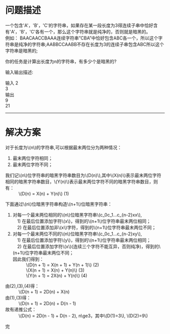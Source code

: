 <script type="text/javascript" async src="https://cdn.mathjax.org/mathjax/latest/MathJax.js?config=TeX-MML-AM_CHTML"> </script>
# 问题描述
一个包含'A'，'B'，'C'的字符串，如果存在某一段长度为3得连续子串中恰好含有'A'，'B'，'C'各有一个，那么这个字符串就是纯净的，否则就是暗黑的。   
例如： BAACAACCBAAA连续字符串”CBA”中恰好包含ABC各一个，所以这个字符串是纯净的字符串;AABBCCAABB不存在长度为3的连续子串包含ABC所以这个字符串是暗黑的;   

你的任务是计算出长度为n的字符串，有多少个是暗黑的?

输入输出描述:

输入 
2   
3   
输出   
9   
21

---------------------------------------------------------------------------------    

# 解决方案  
对于长度为\\(n\\)的字符串,可以根据最末两位分为两种情况：  
1. 最末两位字符相同；  
2. 最末两位字符不同；  
  
我们记\\(n\\)位字符串的暗黑字符串数目为\\(D(n)\\),其中\\(X(n)\\)表示最末两位字符相同的暗黑字符串数目，\\(Y(n)\\)表示最末两位字符不同的暗黑字符串数目，则有：  
&emsp;&emsp;&emsp;\\(D(n) = X(n) + Y(n)\\)             (1)  

下面通过\\(n\\)位暗黑字符串构造\\(n+1\\)位暗黑字符串：  
1. 对每一个最末两位相同的\\(n\\)位暗黑字符串\\(c_0c_1...c_{n-2}xx\\),  
&emsp;1) 在最后位置添加字符\\(x\\)，得到的\\(n+1\\)位字符串最末两位相同；  
&emsp;2) 在最后位置添加非\\(x\\)字符，得到的\\(n+1\\)位字符串最末两位不同；  
2. 对每一个最末两位不同的\\(n\\)位暗黑字符串\\(c_0c_1...c_{n-2}xy\\),  
&emsp;1) 在最后位置添加字符\\(y\\)，得到的\\(n+1\\)位字符串最末两位相同；  
&emsp;2) 在最后位置添加字符\\(x\\)(连续三个字符不能互异，否则纯净)，得到的\\(n+1\\)位字符串最末两位不同；  
因此我们得到：  
&emsp;&emsp;&emsp;\\(D(n + 1) = X(n + 1) + Y(n + 1)\\) (2)  
&emsp;&emsp;&emsp;\\(X(n + 1) = X(n) + Y(n)\\)         (3)  
&emsp;&emsp;&emsp;\\(Y(n + 1) = 2X(n) + Y(n)\\)        (4)  
  
由(2),(3),(4)得：  
&emsp;&emsp;&emsp;\\(D(n + 1) = 2D(n) + X(n)  
由(1),(3)得：  
&emsp;&emsp;&emsp;\\(D(n + 1) = 2D(n) + D(n - 1)  
故有递推公式：  
&emsp;&emsp;&emsp;\\(D(n) = 2D(n - 1) + D(n - 2), n\ge3，其中\\(D(1)=3\\), \\(D(2)=9\\)  


完



 
